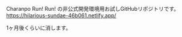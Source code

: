 Charanpo Run! Run! の非公式開発環境用お試しGitHubリポジトリです。  
https://hilarious-sundae-46b061.netlify.app/

1ヶ月後くらいに消します。
